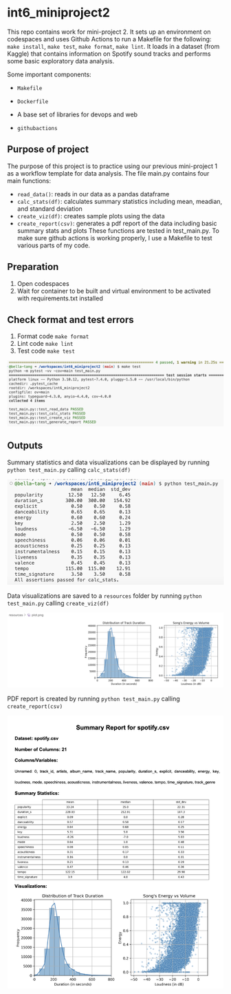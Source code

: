 # int6_miniproject2

This repo contains work for mini-project 2. It sets up an environment on codespaces and uses Github Actions to run a Makefile for the following: `make install`, `make test`, `make format`, `make lint`. It loads in a dataset (from Kaggle) that contains information on Spotify sound tracks and performs some basic exploratory data analysis.

Some important components:

* `Makefile`

* `Dockerfile`

* A base set of libraries for devops and web

* `githubactions` 

## Purpose of project
The purpose of this project is to practice using our previous mini-project 1 as a workflow template for data analysis. The file main.py contains four main functions: 
* `read_data()`: reads in our data as a pandas dataframe
* `calc_stats(df)`: calculates summary statistics including mean, meadian, and standard deviation
* `create_viz(df)`: creates sample plots using the data
* `create_report(csv)`: generates a pdf report of the data including basic summary stats and plots
These functions are tested in test_main.py. To make sure github actions is working properly, I use a Makefile to test various parts of my code.

## Preparation
1. Open codespaces 
2. Wait for container to be built and virtual environment to be activated with requirements.txt installed 

## Check format and test errors 
1. Format code `make format`
2. Lint code `make lint`
3. Test code `make test`

<img width="600" alt="passing test cases image" src=resources/pass_test.png>


## Outputs
Summary statistics and data visualizations can be displayed by running `python test_main.py` calling `calc_stats(df)`

<img width="600" alt="showing summary stats image" src=resources/working_stats.png>


Data visualizations are saved to a `resources` folder by running `python test_main.py` calling `create_viz(df)`

<img width="600" alt="showing plots image" src=resources/working_plots.png>


PDF report is created by running `python test_main.py` calling `create_report(csv)`

<img width="600" alt="showing report image" src=resources/working_report.png>
